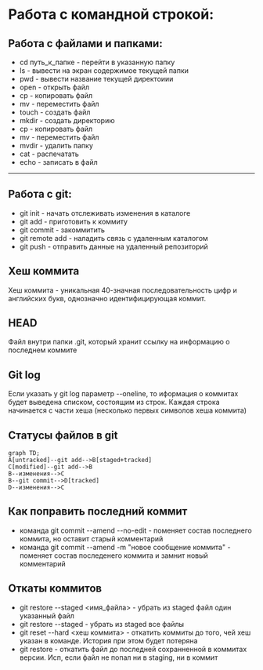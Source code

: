 # Работа с командной строкой:

## Работа с файлами и папками:
* cd путь_к_папке - перейти в указанную папку
* ls -  вывести на экран содержимое текущей папки
* pwd - вывести название текущей директоиии
* open - открыть файл
* cp - копировать файл
* mv - переместить файл
* touch - создать файл
* mkdir - создать директорию
* cp - копировать файл
* mv - переместить файл
* mvdir - удалить папку
* cat - распечатать
* echo - записать в файл

---

## Работа с  git:
* git init - начать отслеживать изменения в каталоге
* git add - приготовить к коммиту
* git commit - закоммитить
* git remote add - наладить связь с удаленным каталогом
* git push - отправить данные на удаленный репозиторий

## Хеш коммита
Хеш коммита - уникальная 40-значная последовательность цифр и английских букв, однозначно идентифицирующая коммит.

## HEAD
Файл внутри папки .git, который хранит ссылку на информацию о последнем коммите

## Git log
Если указать у git log параметр --oneline, то иформация о коммитах будет выведена списком, состоящим из строк. Каждая строка начинается с части хеша (несколько первых символов хеша коммита)

## Статусы файлов в git
```mermaid
graph TD;
A[untracked]--git add-->B[staged+tracked]
C[modified]--git add-->B
B--изменения-->C
B--git commit-->D[tracked]
D--изменения-->C
```

## Как поправить последний коммит
* команда git commit --amend --no-edit - поменяет состав последнего коммита, но оставит старый комментарий
* команда git commit --amend -m "новое сообщение коммита" - поменяет состав последенего коммита и замнит новый комментарий

##  Откаты коммитов
* git restore --staged <имя_файла> - убрать из staged файл один указанный файл
* git restore --staged - убрать из staged все файлы
* git reset --hard <хеш коммита> - откатить коммиты до того, чей хеш указан в команде. История при этом будет потеряна
* git restore <file> - откатить файл до последней сохранненной в коммитах версии. Исп, если файл не попал ни в staging, ни в коммит




